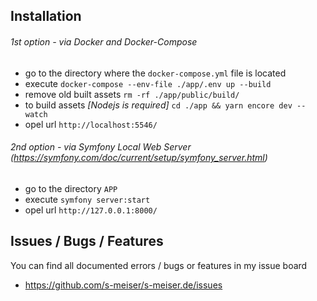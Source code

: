 Installation
------------

###### 1st option - via Docker and Docker-Compose
- go to the directory where the `docker-compose.yml` file is located
- execute `docker-compose --env-file ./app/.env up --build`
- remove old built assets `rm -rf ./app/public/build/ `
- to build assets _[Nodejs is required]_ `cd ./app && yarn encore dev --watch`
- opel url `http://localhost:5546/`

###### 2nd option - via Symfony Local Web Server (https://symfony.com/doc/current/setup/symfony_server.html)
- go to the directory `APP`
- execute `symfony server:start`
- opel url `http://127.0.0.1:8000/`


Issues / Bugs / Features
---------------
You can find all documented errors / bugs or features in my issue board
- https://github.com/s-meiser/s-meiser.de/issues